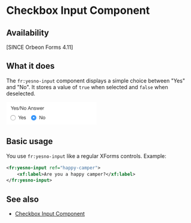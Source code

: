 # Checkbox Input Component

<!-- toc -->

## Availability

[SINCE Orbeon Forms 4.11]

## What it does

The `fr:yesno-input` component displays a simple choice between "Yes" and "No". It stores a value of `true` when selected and `false` when deselected.

![Appearance](images/xbl-yesno-input.png)

## Basic usage

You use `fr:yesno-input` like a regular XForms controls. Example:

```xml
<fr:yesno-input ref="happy-camper">
    <xf:label>Are you a happy camper?</xf:label>
</fr:yesno-input>
```

## See also

- [Checkbox Input Component](yesno-input.md)

